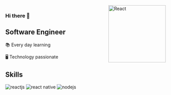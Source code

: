 <img src="https://svgshare.com/i/Zjo.svg" align="right" alt="React" width="180">

### Hi there 👋

## Software Engineer

📚 Every day learning

:desktop_computer: Technology passionate

## Skills

![reactjs](https://img.shields.io/badge/React-20232A?style=for-the-badge&logo=react&logoColor=61DAFB)
![react native](https://img.shields.io/badge/React_Native-20232A?style=for-the-badge&logo=react&logoColor=61DAFB)
![nodejs](https://img.shields.io/badge/Node.js-43853D?style=for-the-badge&logo=node.js&logoColor=white)
